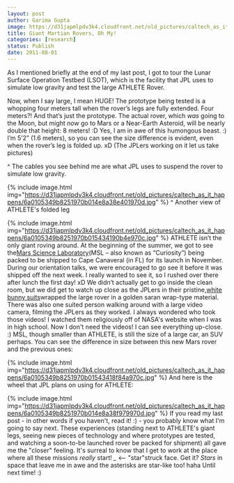```yaml
---
layout: post
author: Garima Gupta
image: https://d31japmlpdv3k4.cloudfront.net/old_pictures/caltech_as_it_happens/6a0105349b8251970b01543418e7fc970c.jpg
title: Giant Martian Rovers, Oh My!
categories: [research]
status: Publish
date: 2011-08-01
---
```


As I mentioned briefly at the end of my last post, I got to tour the Lunar Surface Operation Testbed (LSOT), which is the facility that JPL uses to simulate low gravity and test the large ATHLETE Rover.

Now, when I say large, I mean HUGE! The prototype being tested is a whopping four meters tall when the rover’s legs are fully extended. Four meters?! And that’s just the prototype. The actual rover, which *was* going to the Moon, but might *now* go to Mars or a Near-Earth Asteroid, will be nearly double that height: 8 meters! :D Yes, I am in awe of this humongous beast. :) I’m 5’2” (1.6 meters), so you can see the size difference is evident, even when the rover’s leg is folded up. xD (The JPLers working on it let us take pictures)

^ The cables you see behind me are what JPL uses to suspend the rover to simulate low gravity.


{% include image.html img="https://d31japmlpdv3k4.cloudfront.net/old_pictures/caltech_as_it_happens/6a0105349b8251970b014e8a38e401970d.jpg" %}
^ Another view of ATHLETE's folded leg


{% include image.html img="https://d31japmlpdv3k4.cloudfront.net/old_pictures/caltech_as_it_happens/6a0105349b8251970b015434190b4e970c.jpg" %}
ATHLETE isn’t the only giant roving around. At the beginning of the summer, we got to see the<a href="https://mars.jpl.nasa.gov/msl/mission/rover/" target="_blank">Mars Science Laboratory</a>(MSL – also known as “Curiosity”) being packed to be shipped to Cape Canaveral (in FL) for its launch in November. During our orientation talks, we were encouraged to go see it before it was shipped off the next week. I really wanted to see it, so I rushed over there after lunch the first day! xD We didn’t actually get to go inside the clean room, but we did get to watch up close as the JPLers in their pristine,<a href="https://www.boingboing.net/2011/04/07/jlinaschke.jpg" target="_blank">white bunny suits</a>wrapped the large rover in a golden saran wrap-type material. There was also one suited person walking around with a large video camera, filming the JPLers as they worked. I always wondered who took those videos! I watched them religiously off of NASA's website when I was in high school. Now I don't need the videos! I can see everything up-close. :)
MSL, though smaller than ATHLETE, is still the size of a large car, an SUV perhaps. You can see the difference in size between this new Mars rover and the previous ones:


{% include image.html img="https://d31japmlpdv3k4.cloudfront.net/old_pictures/caltech_as_it_happens/6a0105349b8251970b01543418f84a970c.jpg" %}
And here is the wheel that JPL plans on using for ATHLETE:


{% include image.html img="https://d31japmlpdv3k4.cloudfront.net/old_pictures/caltech_as_it_happens/6a0105349b8251970b014e8a38f979970d.jpg" %}
If you read my last post - in other words if you haven't, read it! :) - you probably know what I'm going to say next. These experiences (standing next to ATHLETE's giant legs, seeing new pieces of technology and where prototypes are tested, and watching a soon-to-be launched rover be packed for shipment) all gave me the "closer" feeling. It's surreal to know that I get to work at the place where all these missions *really* start!
*_* &lt;-- "star"struck face. Get it? *Stars* in space that leave me in awe and the asterisks are star-like too! haha
Until next time! :)
